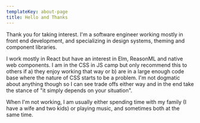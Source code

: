 ```yaml
---
templateKey: about-page
title: Hello and Thanks
---
```

Thank you for taking interest. I'm a software engineer working mostly in front end development, and specializing in design systems, theming and component libraries.

I work mostly in React but have an interest in Elm, ReasonML and native web components. I am in the CSS in JS camp but only recommend this to others if a) they enjoy working that way or b) are in a large enough code base where the nature of CSS starts to be a problem. I'm not dogmatic about anything though so I can see trade offs either way and in the end take the stance of "it simply depends on your situation".

When I'm not working, I am usually either spending time with my family (I have a wife and two kids) or playing music, and sometimes both at the same time.
